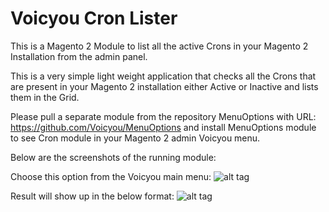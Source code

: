 # Voicyou Cron Lister
This is a Magento 2 Module to list all the active Crons in your Magento 2 Installation from the admin panel. 

This is a very simple light weight application that checks all the Crons that are present in your Magento 2 installation either Active or Inactive and lists them in the Grid.

Please pull a separate module from the repository MenuOptions with URL: https://github.com/Voicyou/MenuOptions and install  MenuOptions module to see Cron module in your Magento 2 admin Voicyou menu. 

Below are the screenshots of the running module:

Choose this option from the Voicyou main menu:
![alt tag](http://voicyou.in/images/cron/menu.png)

Result will show up in the below format:
![alt tag](http://voicyou.in/images/cron/demo.png)
